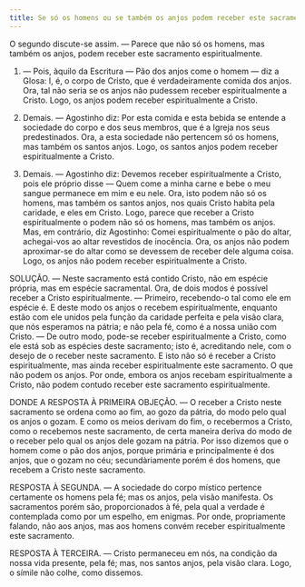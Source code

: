 ```yaml
---
title: Se só os homens ou se também os anjos podem receber este sacramento espiritualmente
---
```


O segundo discute-se assim. — Parece que não só os homens, mas também os anjos, podem receber este sacramento espiritualmente.  

1. — Pois, àquilo da Escritura — Pão dos anjos come o homem — diz a Glosa: I, é, o corpo de Cristo, que é verdadeiramente comida dos anjos. Ora, tal não seria se os anjos não pudessem receber espiritualmente a Cristo. Logo, os anjos podem receber espiritualmente a Cristo.  

2. Demais. — Agostinho diz: Por esta comida e esta bebida se entende a sociedade do corpo e dos seus membros, que é a Igreja nos seus predestinados. Ora, a esta sociedade não pertencem só os homens, mas também os santos anjos. Logo, os santos anjos podem receber espiritualmente a Cristo.  

3. Demais. — Agostinho diz: Devemos receber espiritualmente a Cristo, pois ele próprio disse — Quem come a minha carne e bebe o meu sangue permanece em mim e eu nele. Ora, isto podem não só os homens, mas também os santos anjos, nos quais Cristo habita pela caridade, e eles em Cristo. Logo, parece que receber a Cristo espiritualmente o podem não só os homens, mas também os anjos.  Mas, em contrário, diz Agostinho: Comei espiritualmente o pão do altar, achegai-vos ao altar revestidos de inocência. Ora, os anjos não podem aproximar-se do altar como se devessem de receber dele alguma coisa. Logo, os anjos não podem receber espiritualmente a Cristo.  

SOLUÇÃO. — Neste sacramento está contido Cristo, não em espécie própria, mas em espécie sacramental. Ora, de dois modos é possível receber a Cristo espiritualmente. — Primeiro, recebendo-o tal como ele em espécie é. E deste modo os anjos o recebem espiritualmente, enquanto estão com ele unidos pela função da caridade perfeita e pela visão clara, que nós esperamos na pátria; e não pela fé, como é a nossa união com Cristo. — De outro modo, pode-se receber espiritualmente a Cristo, como ele está sob as espécies deste sacramento; isto é, acreditando nele, com o desejo de o receber neste sacramento. E isto não só é receber a Cristo espiritualmente, mas ainda receber espiritualmente este sacramento. O que não podem os anjos. Por onde, embora os anjos recebam espiritualmente a Cristo, não podem contudo receber este sacramento espiritualmente. 

DONDE A RESPOSTA À PRIMEIRA OBJEÇÃO. — O receber a Cristo neste sacramento se ordena como ao fim, ao gozo da pátria, do modo pelo qual os anjos o gozam. E como os meios derivam do fim, o recebermos a Cristo, como o recebemos neste sacramento, de certa maneira deriva do modo de o receber pelo qual os anjos dele gozam na pátria. Por isso dizemos que o homem come o pão dos anjos, porque primária e principalmente é dos anjos, que o gozam no céu; secundàriamente porém é dos homens, que recebem a Cristo neste sacramento.  

RESPOSTA À SEGUNDA. — A sociedade do corpo místico pertence certamente os homens pela fé; mas os anjos, pela visão manifesta. Os sacramentos porém são, proporcionados à fé, pela qual a verdade é contemplada como por um espelho, em enigmas. Por onde, propriamente falando, não aos anjos, mas aos homens convém receber espiritualmente este sacramento.  

RESPOSTA À TERCEIRA. — Cristo permaneceu em nós, na condição da nossa vida presente, pela fé; mas, nos santos anjos, pela visão clara. Logo, o símile não colhe, como dissemos.
